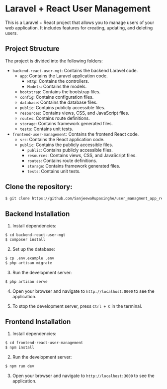 # Laravel + React User Management

This is a Laravel + React project that allows you to manage users of your web application. It includes features for creating, updating, and deleting users.

## Project Structure

The project is divided into the following folders:

- `backend-react-user-mgt`: Contains the backend Laravel code.
  - `app`: Contains the Laravel application code.
    - `Http`: Contains the controllers.
    - `Models`: Contains the models.
  - `bootstrap`: Contains the bootstrap files.
  - `config`: Contains configuration files.
  - `database`: Contains the database files.
  - `public`: Contains publicly accessible files.
  - `resources`: Contains views, CSS, and JavaScript files.
  - `routes`: Contains route definitions.
  - `storage`: Contains framework generated files.
  - `tests`: Contains unit tests.
- `frontend-user-management`: Contains the frontend React code.
  - `src`: Contains the React application code.
  - `public`: Contains the publicly accessible files.
    - `public`: Contains publicly accessible files.
    - `resources`: Contains views, CSS, and JavaScript files.
    - `routes`: Contains route definitions.
    - `storage`: Contains framework generated files.
    - `tests`: Contains unit tests.

## Clone the repository:

```bash
$ git clone https://github.com/SanjeewaRupasinghe/user_managment_app_react_laravel.git
```

## Backend Installation

1. Install dependencies:

```bash
$ cd backend-react-user-mgt
$ composer install
```

2. Set up the database:

```bash
$ cp .env.example .env
$ php artisan migrate
```

3. Run the development server:

```bash
$ php artisan serve
```

4. Open your browser and navigate to `http://localhost:8000` to see the application.

5. To stop the development server, press `Ctrl + C` in the terminal.


## Frontend Installation

1. Install dependencies:

```bash
$ cd frontend-react-user-management
$ npm install
```

2. Run the development server:

```bash
$ npm run dev
```

3. Open your browser and navigate to `http://localhost:3000` to see the application.
